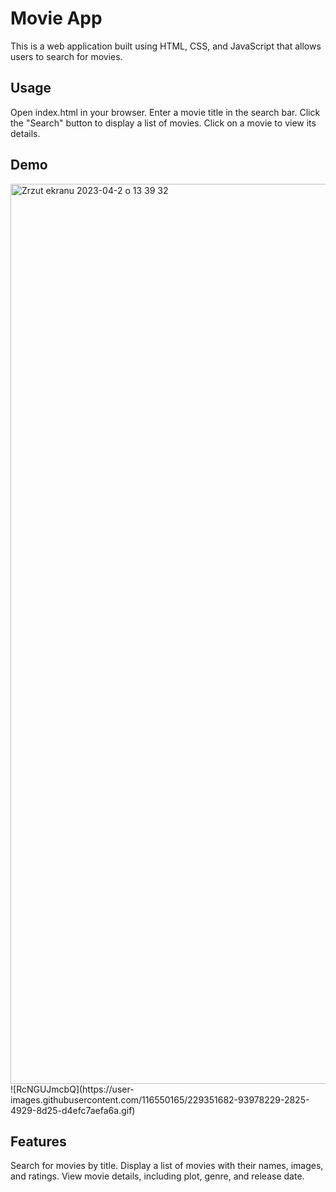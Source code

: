 # Movie App

This is a web application built using HTML, CSS, and JavaScript that allows users to search for movies.

## Usage

Open index.html in your browser.
Enter a movie title in the search bar.
Click the "Search" button to display a list of movies.
Click on a movie to view its details.

## Demo

<img width="1440" alt="Zrzut ekranu 2023-04-2 o 13 39 32" src="https://user-images.githubusercontent.com/116550165/229350660-1e524bc5-f2e8-4cf1-be0e-9fa0a2df2bea.png">
![RcNGUJmcbQ](https://user-images.githubusercontent.com/116550165/229351682-93978229-2825-4929-8d25-d4efc7aefa6a.gif)



## Features
Search for movies by title.
Display a list of movies with their names, images, and ratings.
View movie details, including plot, genre, and release date.
